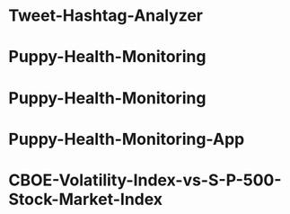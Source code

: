 # Tweet-Hashtag-Analyzer
# Puppy-Health-Monitoring
# Puppy-Health-Monitoring
# Puppy-Health-Monitoring-App
# CBOE-Volatility-Index-vs-S-P-500-Stock-Market-Index
